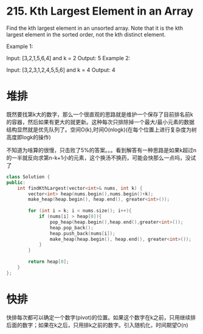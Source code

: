 # 215. Kth Largest Element in an Array
Find the kth largest element in an unsorted array. Note that it is the kth largest element in the sorted order, not the kth distinct element.

Example 1:

Input: [3,2,1,5,6,4] and k = 2
Output: 5
Example 2:

Input: [3,2,3,1,2,4,5,5,6] and k = 4
Output: 4

# 堆排
既然要找第k大的数字，那么一个很直观的思路就是维护一个保存了目前排名前k的容器，然后如果有更大的就更新。这种每次只排除掉一个最大/最小元素的数据结构显然就是优先队列了。空间O(k),时间O(nlogk)(在每个位置上进行复杂度为树高度即logk的操作)

不知道为啥算的很慢，只击败了5%的答案。。。看到解答有一种思路是如果k超过n的一半就反向求第n-k+1小的元素，这个换汤不换药，可能会快那么一点吗，没试了

```c++
class Solution {
public:
    int findKthLargest(vector<int>& nums, int k) {
        vector<int> heap(nums.begin(),nums.begin()+k);
        make_heap(heap.begin(), heap.end(), greater<int>());
        
        for (int i = k; i < nums.size(); i++){
            if (nums[i] > heap[0]){
                pop_heap(heap.begin(),heap.end(),greater<int>());
                heap.pop_back();
                heap.push_back(nums[i]);
                make_heap(heap.begin(), heap.end(), greater<int>());
            }            
        } 
        
        return heap[0];
    }
};
```
# 快排
快排每次都可以确定一个数字(pivot)的位置。如果这个数字在k之前，只用继续排后面的数字；如果在k之后，只用排k之前的数字。引入随机化，时间期望O(n)
